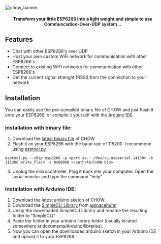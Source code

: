 ![chow_banner](https://user-images.githubusercontent.com/79598596/170836591-a6a3a01c-79a6-43f7-b329-dfdd774e6bd4.png)
<h4 align="center">Transform your little ESP8266 into a light weight and simple to use Communciation-Over-UDP system...</h4>

## Features
- Chat with other ESP8266's over UDP
- Host your own custom WiFi network for communication with other ESP8266's
- Connect to existing WiFi networks for communication with other ESP8266's
- Get the current signal strenght (RSSI) from the connection to your network

## Installation
You can easily use the pre-compiled binary file of CHOW and just flash it onto your ESP8266, or compile it yourself with the [Arduino IDE](https://www.arduino.cc/en/software).
### Installation with binary file:
1. Download the [latest binary file](https://github.com/90N45-d3v/CHOW/releases) of CHOW
2. Flash it on your ESP8266 with the baud rate of 115200. I recommend using [esptool.py](https://docs.espressif.com/projects/esptool/en/latest/esp8266/)
````
esptool.py --chip esp8266 -p <port ex.: /dev/cu.usbserial-14130> -b 115200 write_flash -z 0x00000 </path/to/CHOW.bin>
````
3. Unplug the microcontroller. Plug it back into your computer. Open the serial monitor and type the command "help"
### Installation with Arduino IDE:
1. Download the [latest arduino sketch](https://github.com/90N45-d3v/CHOW/releases) of CHOW
2. Download the [SimpleCLI Library](https://github.com/spacehuhn/SimpleCLI/archive/master.zip) from [@spacehuhn](https://github.com/spacehuhn)
3. Unzip the downloaded SimpleCLI Library and rename the resulting folder to "SimpleCLI"
4. Paste the folder in your arduino library folder (usually located somewhere at documents/Arduino/libraries).
5. Now you can open the downloaded arduino sketch in your Arduino IDE and upload it to your ESP8266

